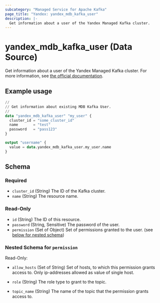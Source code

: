 ```yaml
---
subcategory: "Managed Service for Apache Kafka"
page_title: "Yandex: yandex_mdb_kafka_user"
description: |-
  Get information about a user of the Yandex Managed Kafka cluster.
---
```


# yandex_mdb_kafka_user (Data Source)

Get information about a user of the Yandex Managed Kafka cluster. For more information, see [the official documentation](https://yandex.cloud/docs/managed-kafka/concepts).

## Example usage

```terraform
//
// Get information about existing MDB Kafka User.
//
data "yandex_mdb_kafka_user" "my_user" {
  cluster_id = "some_cluster_id"
  name       = "test"
  password   = "pass123"
}

output "username" {
  value = data.yandex_mdb_kafka_user.my_user.name
}
```

<!-- schema generated by tfplugindocs -->
## Schema

### Required

- `cluster_id` (String) The ID of the Kafka cluster.
- `name` (String) The resource name.

### Read-Only

- `id` (String) The ID of this resource.
- `password` (String, Sensitive) The password of the user.
- `permission` (Set of Object) Set of permissions granted to the user. (see [below for nested schema](#nestedatt--permission))

<a id="nestedatt--permission"></a>
### Nested Schema for `permission`

Read-Only:

- `allow_hosts` (Set of String) Set of hosts, to which this permission grants access to. Only ip-addresses allowed as value of single host.

- `role` (String) The role type to grant to the topic.

- `topic_name` (String) The name of the topic that the permission grants access to.

